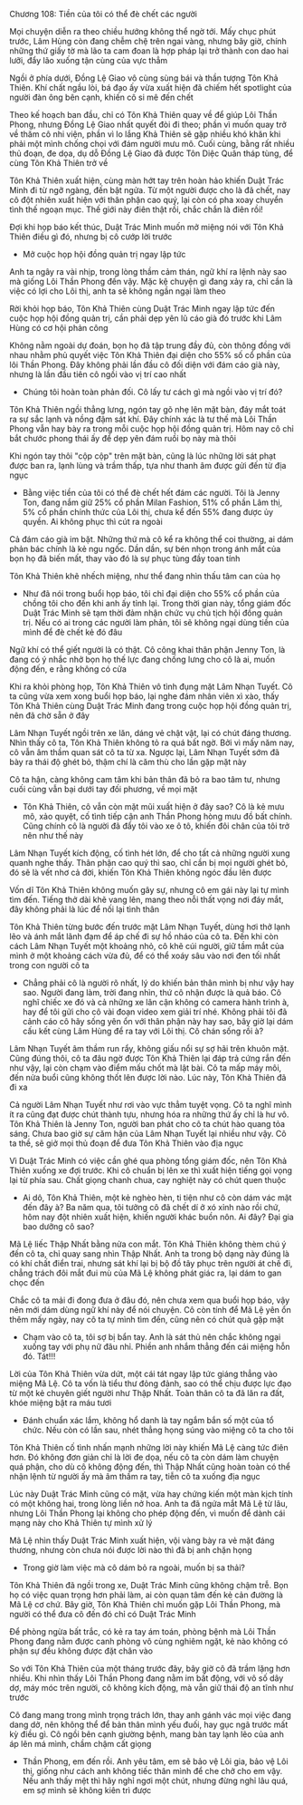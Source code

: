 




Chương 108: Tiền của tôi có thể đè chết các người

Mọi chuyện diễn ra theo chiều hướng không thể ngờ tới. Mấy chục phút trước, Lâm Hùng còn đang chễm chệ trên ngai vàng, nhưng bây giờ, chính những thứ giấy tờ mà lão ta cam đoan là hợp pháp lại trở thành con dao hai lưỡi, đẩy lão xuống tận cùng của vực thẳm

Ngồi ở phía dưới, Đồng Lệ Giao vô cùng sùng bái và thần tượng Tôn Khả Thiên. Khí chất ngầu lòi, bá đạo ấy vừa xuất hiện đã chiếm hết spotlight của người đàn ông bên cạnh, khiến cô si mê đến chết

Theo kế hoạch ban đầu, chỉ có Tôn Khả Thiên quay về để giúp Lôi Thần Phong, nhưng Đồng Lệ Giao nhất quyết đòi đi theo; phần vì muốn quay trở về thăm cô nhi viện, phần vì lo lắng Khả Thiên sẽ gặp nhiều khó khăn khi phải một mình chống chọi với đám người mưu mô. Cuối cùng, bằng rất nhiều thủ đoạn, đe dọa, dụ dỗ Đồng Lệ Giao đã được Tôn Diệc Quân tháp tùng, để cùng Tôn Khả Thiên trở về

Tôn Khả Thiên xuất hiện, cùng màn hớt tay trên hoàn hảo khiến Duật Trác Minh đi từ ngỡ ngàng, đến bật ngửa. Từ một người được cho là đã chết, nay cô đột nhiên xuất hiện với thân phận cao quý, lại còn có pha xoay chuyển tình thế ngoạn mục. Thế giới này điên thật rồi, chắc chắn là điên rồi!

Đợi khi họp báo kết thúc, Duật Trác Minh muốn mở miệng nói với Tôn Khả Thiên điều gì đó, nhưng bị cô cướp lời trước

- Mở cuộc họp hội đồng quản trị ngay lập tức

Anh ta ngây ra vài nhịp, trong lòng thầm cảm thán, ngữ khí ra lệnh này sao mà giống Lôi Thần Phong đến vậy. Mặc kệ chuyện gì đang xảy ra, chỉ cần là việc có lợi cho Lôi thị, anh ta sẽ không ngần ngại làm theo

Rời khỏi họp báo, Tôn Khả Thiên cùng Duật Trác Minh ngay lập tức đến cuộc họp hội đồng quản trị, cần phải dẹp yên lũ cáo già đó trước khi Lâm Hùng có cơ hội phản công

Không nằm ngoài dự đoán, bọn họ đã tập trung đầy đủ, còn thông đồng với nhau nhằm phủ quyết việc Tôn Khả Thiên đại diện cho 55% số cổ phần của lôi Thần Phong. Đây không phải lần đầu cô đối diện với đám cáo già này, nhưng là lần đầu tiên cô ngồi vào vị trí cao nhất


- Chúng tôi hoàn toàn phản đối. Cô lấy tư cách gì mà ngồi vào vị trí đó?

Tôn Khả Thiên ngồi thẳng lưng, ngón tay gõ nhẹ lên mặt bàn, đáy mắt toát ra sự sắc lạnh và nồng đậm sát khí. Đây chính xác là tư thế mà Lôi Thần Phong vẫn hay bày ra trong mỗi cuộc họp hội đồng quản trị. Hôm nay cô chỉ bắt chước phong thái ấy để dẹp yên đám ruồi bọ này mà thôi

Khi ngón tay thôi "cộp cộp" trên mặt bàn, cũng là lúc những lời sát phạt được ban ra, lạnh lùng và trầm thấp, tựa như thanh âm được gửi đến từ địa ngục

- Bằng việc tiền của tôi có thể đè chết hết đám các người. Tôi là Jenny Ton, đang nắm giữ 25% cổ phần Milan Fashion, 51% cổ phần Lâm thị, 5% cổ phần chính thức của Lôi thị, chưa kể đến 55% đang được ủy quyền. Ai không phục thì cút ra ngoài

Cả đám cáo già im bặt. Những thứ mà cô kể ra không thể coi thường, ai dám phản bác chính là kẻ ngu ngốc. Dần dần, sự bén nhọn trong ánh mắt của bọn họ đã biến mất, thay vào đó là sự phục tùng đầy toan tính

Tôn Khả Thiên khẽ nhếch miệng, như thể đang nhìn thấu tâm can của họ

- Như đã nói trong buổi họp báo, tôi chỉ đại diện cho 55% cổ phần của chồng tôi cho đến khi anh ấy tỉnh lại. Trong thời gian này, tổng giám đốc Duật Trác Minh sẽ tạm thời đảm nhận chức vụ chủ tịch hội đồng quản trị. Nếu có ai trong các người làm phản, tôi sẽ không ngại dùng tiền của mình để đè chết kẻ đó đâu

Ngữ khí có thể giết người là có thật. Cô công khai thân phận Jenny Ton, là đang có ý nhắc nhở bọn họ thế lực đang chống lưng cho cô là ai, muốn động đến, e rằng không có cửa

Khi ra khỏi phòng họp, Tôn Khả Thiên vô tình đụng mặt Lâm Nhạn Tuyết. Cô ta cũng vừa xem xong buổi họp báo, lại nghe đám nhân viên xì xào, thấy Tôn Khả Thiên cùng Duật Trác Minh đang trong cuộc họp hội đồng quản trị, nên đã chờ sẵn ở đây

Lâm Nhạn Tuyết ngồi trên xe lăn, dáng vẻ chật vật, lại có chút đáng thương. Nhìn thấy cô ta, Tôn Khả Thiên không tỏ ra quá bất ngờ. Bởi vì mấy năm nay, cô vẫn âm thầm quan sát cô ta từ xa. Ngược lại, Lâm Nhạn Tuyết sớm đã bày ra thái độ ghét bỏ, thậm chí là căm thù cho lần gặp mặt này

Cô ta hận, càng không cam tâm khi bản thân đã bỏ ra bao tâm tư, nhưng cuối cùng vẫn bại dưới tay đối phương, về mọi mặt

- Tôn Khả Thiên, cô vẫn còn mặt mũi xuất hiện ở đây sao? Cô là kẻ mưu mô, xảo quyệt, cố tình tiếp cận anh Thần Phong hòng mưu đồ bất chính. Cũng chính cô là người đã đẩy tôi vào xe ô tô, khiến đôi chân của tôi trở nên như thế này

Lâm Nhạn Tuyết kích động, cố tình hét lớn, để cho tất cả những người xung quanh nghe thấy. Thân phận cao quý thì sao, chỉ cần bị mọi người ghét bỏ, đó sẽ là vết nhơ cả đời, khiến Tôn Khả Thiên không ngóc đầu lên được


Vốn dĩ Tôn Khả Thiên không muốn gây sự, nhưng cô em gái này lại tự mình tìm đến. Tiếng thở dài khẽ vang lên, mang theo nỗi thất vọng nơi đáy mắt, đây không phải là lúc để nối lại tình thân

Tôn Khả Thiên từng bước đến trước mặt Lâm Nhạn Tuyết, dùng hơi thở lạnh lẽo và ánh mắt lãnh đạm để áp chế đi sự hồ nháo của cô ta. Đến khi còn cách Lâm Nhạn Tuyết một khoảng nhỏ, cô khẽ cúi người, giữ tầm mắt của mình ở một khoảng cách vừa đủ, để có thể xoáy sâu vào nơi đen tối nhất trong con người cô ta

- Chẳng phải cô là người rõ nhất, lý do khiến bản thân mình bị như vậy hay sao. Người đang làm, trời đang nhìn, thứ cô nhận được là quả báo. Cô nghĩ chiếc xe đó và cả những xe lân cận không có camera hành trình à, hay để tôi gửi cho cô vài đoạn video xem giải trí nhé. Không phải tôi đã cảnh cáo cô hãy sống yên ổn với thân phận này hay sao, bây giờ lại dám cấu kết cùng Lâm Hùng để ra tay với Lôi thị. Cô chán sống rồi à?

Lâm Nhạn Tuyết âm thầm run rẩy, không giấu nổi sự sợ hãi trên khuôn mặt. Cũng đúng thôi, cô ta đâu ngờ được Tôn Khả Thiên lại đáp trả cứng rắn đến như vậy, lại còn chạm vào điểm mấu chốt mà lật bài. Cô ta mấp máy môi, đến nửa buổi cũng không thốt lên được lời nào. Lúc này, Tôn Khả Thiên đã đi xa

Cả người Lâm Nhạn Tuyết như rơi vào vực thẳm tuyệt vọng. Cô ta nghĩ mình ít ra cũng đạt được chút thành tựu, nhưng hóa ra những thứ ấy chỉ là hư vô. Tôn Khả Thiên là Jenny Ton, người ban phát cho cô ta chút hào quang tỏa sáng. Chưa bao giờ sự căm hận của Lâm Nhạn Tuyết lại nhiều như vậy. Cô ta thề, sẽ giở mọi thủ đoạn để đưa Tôn Khả Thiên vào địa ngục

Vì Duật Trác Minh có việc cần ghé qua phòng tổng giám đốc, nên Tôn Khả Thiên xuống xe đợi trước. Khi cô chuẩn bị lên xe thì xuất hiện tiếng gọi vọng lại từ phía sau. Chất giọng chanh chua, cay nghiệt này có chút quen thuộc

- Ai dô, Tôn Khả Thiên, một kẻ nghèo hèn, ti tiện như cô còn dám vác mặt đến đây à? Ba năm qua, tôi tưởng cô đã chết dí ở xó xỉnh nào rồi chứ, hôm nay đột nhiên xuất hiện, khiến người khác buồn nôn. Ai đây? Đại gia bao dưỡng cô sao?

Mã Lệ liếc Thập Nhất bằng nửa con mắt. Tôn Khả Thiên không thèm chú ý đến cô ta, chỉ quay sang nhìn Thập Nhất. Anh ta trong bộ dạng này đúng là có khí chất điển trai, nhưng sát khí lại bị bộ đồ tây phục trên người át chế đi, chẳng trách đôi mắt đui mù của Mã Lệ không phát giác ra, lại dám to gan chọc đến

Chắc cô ta mải đi đong đưa ở đâu đó, nên chưa xem qua buổi họp báo, vậy nên mới dám dùng ngữ khí này để nói chuyện. Cô còn tính để Mã Lệ yên ổn thêm mấy ngày, nay cô ta tự mình tìm đến, cũng nên có chút quà gặp mặt

- Chạm vào cô ta, tôi sợ bị bẩn tay. Anh là sát thủ nên chắc không ngại xuống tay với phụ nữ đâu nhỉ. Phiền anh nhắm thẳng đến cái miệng hỗn đó. Tát!!!

Lời của Tôn Khả Thiên vừa dứt, một cái tát ngay lập tức giáng thẳng vào miệng Mã Lệ. Cô ta vốn là tiểu thư đỏng đảnh, sao có thể chịu được lực đạo từ một kẻ chuyên giết người như Thập Nhất. Toàn thân cô ta đã lăn ra đất, khóe miệng bật ra máu tươi

- Đánh chuẩn xác lắm, không hổ danh là tay ngắm bắn số một của tổ chức. Nếu còn có lần sau, nhét thẳng họng súng vào miệng cô ta cho tôi


Tôn Khả Thiên cố tình nhấn mạnh những lời này khiến Mã Lệ càng tức điên hơn. Đó không đơn giản chỉ là lời đe dọa, nếu cô ta còn dám làm chuyện quá phận, cho dù cô không động đến, thì Thập Nhất cũng hoàn toàn có thể nhận lệnh từ người ấy mà âm thầm ra tay, tiễn cô ta xuống địa ngục

Lúc này Duật Trác Minh cũng có mặt, vừa hay chứng kiến một màn kịch tính có một không hai, trong lòng liền nở hoa. Anh ta đã ngứa mắt Mã Lệ từ lâu, nhưng Lôi Thần Phong lại không cho phép động đến, vì muốn để dành cái mạng này cho Khả Thiên tự mình xử lý

Mã Lệ nhìn thấy Duật Trác Minh xuất hiện, vội vàng bày ra vẻ mặt đáng thương, nhưng còn chưa nói được lời nào thì đã bị anh chặn họng

- Trong giờ làm việc mà cô dám bỏ ra ngoài, muốn bị sa thải?

Tôn Khả Thiên đã ngồi trong xe, Duật Trác Minh cũng không chậm trễ. Bọn họ có việc quan trọng hơn phải làm, ai còn quan tâm đến kẻ cản đường là Mã Lệ cơ chứ. Bây giờ, Tôn Khả Thiên chỉ muốn gặp Lôi Thần Phong, mà người có thể đưa cô đến đó chỉ có Duật Trác Minh

Để phòng ngừa bất trắc, có kẻ ra tay ám toán, phòng bệnh mà Lôi Thần Phong đang nằm được canh phòng vô cùng nghiêm ngặt, kẻ nào không có phận sự đều không được đặt chân vào

So với Tôn Khả Thiên của một tháng trước đây, bây giờ cô đã trầm lặng hơn nhiều. Khi nhìn thấy Lôi Thần Phong đang nằm im bất động, với vô số dây dợ, máy móc trên người, cô không kích động, mà vẫn giữ thái độ an tĩnh như trước

Cô đang mang trong mình trọng trách lớn, thay anh gánh vác mọi việc đang dang dở, nên không thể để bản thân mình yếu đuối, hay gục ngã trước mất kỳ điều gì. Cô ngồi bên cạnh giường bệnh, mang bàn tay lạnh lẽo của anh áp lên má mình, chầm chậm cất giọng

- Thần Phong, em đến rồi. Anh yêu tâm, em sẽ bảo vệ Lôi gia, bảo vệ Lôi thị, giống như cách anh không tiếc thân mình để che chở cho em vậy. Nếu anh thấy mệt thì hãy nghỉ ngơi một chút, nhưng đừng nghỉ lâu quá, em sợ mình sẽ không kiên trì được




